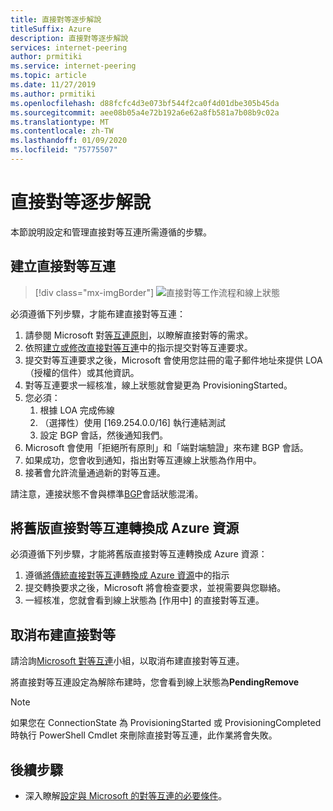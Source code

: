 ```yaml
---
title: 直接對等逐步解說
titleSuffix: Azure
description: 直接對等逐步解說
services: internet-peering
author: prmitiki
ms.service: internet-peering
ms.topic: article
ms.date: 11/27/2019
ms.author: prmitiki
ms.openlocfilehash: d88fcfc4d3e073bf544f2ca0f4d01dbe305b45da
ms.sourcegitcommit: aee08b05a4e72b192a6e62a8fb581a7b08b9c02a
ms.translationtype: MT
ms.contentlocale: zh-TW
ms.lasthandoff: 01/09/2020
ms.locfileid: "75775507"
---
```

# <a name="direct-peering-walkthrough"></a>直接對等逐步解說

本節說明設定和管理直接對等互連所需遵循的步驟。

## <a name="create-a-direct-peering"></a>建立直接對等互連
> [!div class="mx-imgBorder"]
> ![直接對等工作流程和線上狀態](./media/direct-peering.png)

必須遵循下列步驟，才能布建直接對等互連：
1. 請參閱 Microsoft 對[等互連原則](https://peering.azurewebsites.net/peering)，以瞭解直接對等的需求。
1. 依照[建立或修改直接對等互連](howto-direct-powershell.md)中的指示提交對等互連要求。
1. 提交對等互連要求之後，Microsoft 會使用您註冊的電子郵件地址來提供 LOA （授權的信件）或其他資訊。
1. 對等互連要求一經核准，線上狀態就會變更為 ProvisioningStarted。
1. 您必須：
    1. 根據 LOA 完成佈線
    1. （選擇性）使用 [169.254.0.0/16] 執行連結測試
    1. 設定 BGP 會話，然後通知我們。
1. Microsoft 會使用「拒絕所有原則」和「端對端驗證」來布建 BGP 會話。
1. 如果成功，您會收到通知，指出對等互連線上狀態為作用中。
1. 接著會允許流量通過新的對等互連。

請注意，連接狀態不會與標準[BGP](https://en.wikipedia.org/wiki/Border_Gateway_Protocol)會話狀態混淆。

## <a name="convert-a-legacy-direct-peering-to-azure-resource"></a>將舊版直接對等互連轉換成 Azure 資源
必須遵循下列步驟，才能將舊版直接對等互連轉換成 Azure 資源：
1. 遵循[將傳統直接對等互連轉換成 Azure 資源](howto-legacy-direct-powershell.md)中的指示
1. 提交轉換要求之後，Microsoft 將會檢查要求，並視需要與您聯絡。
1. 一經核准，您就會看到線上狀態為 [作用中] 的直接對等互連。

## <a name="deprovision-direct-peering"></a>取消布建直接對等
請洽詢[Microsoft 對等互連](mailto:peering@microsoft.com)小組，以取消布建直接對等互連。

將直接對等互連設定為解除布建時，您會看到線上狀態為**PendingRemove**

> [!NOTE]
> 如果您在 ConnectionState 為 ProvisioningStarted 或 ProvisioningCompleted 時執行 PowerShell Cmdlet 來刪除直接對等互連，此作業將會失敗。

## <a name="next-steps"></a>後續步驟

* 深入瞭解[設定與 Microsoft 的對等互連的必要條件](prerequisites.md)。
